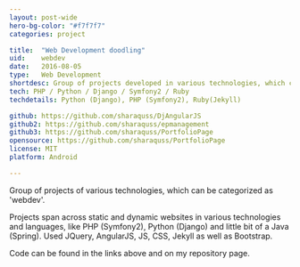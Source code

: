 ```yaml
---
layout: post-wide
hero-bg-color: "#f7f7f7"
categories: project

title:  "Web Development doodling"
uid:    webdev
date:   2016-08-05
type:   Web Development
shortdesc: Group of projects developed in various technologies, which can be categorized as 'webdev'. Source for this portfolio inside!
tech: PHP / Python / Django / Symfony2 / Ruby
techdetails: Python (Django), PHP (Symfony2), Ruby(Jekyll)

github: https://github.com/sharaquss/DjAngularJS
github2: https://github.com/sharaquss/epmanagement
github3: https://github.com/sharaquss/PortfolioPage
opensource: https://github.com/sharaquss/PortfolioPage
license: MIT
platform: Android

---
```

<p> Group of projects of various technologies, which can be categorized as 'webdev'. <p>

<p> Projects span across static and dynamic websites in various technologies and languages, like PHP (Symfony2), Python (Django) and little bit of a Java (Spring). Used JQuery, AngularJS, JS, CSS, Jekyll as well as Bootstrap. </p>

<p> Code can be found in the links above and on my repository page.</p>
